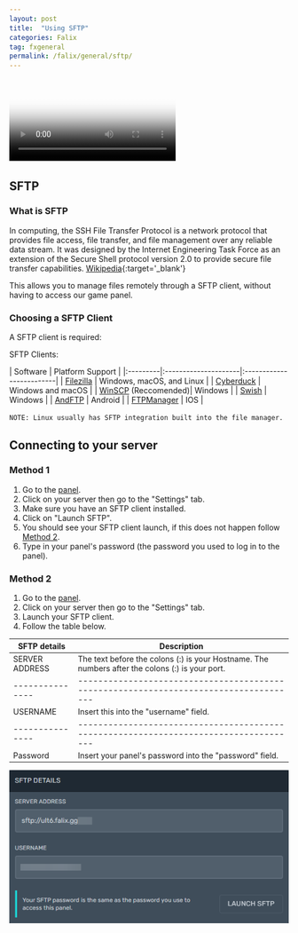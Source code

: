 ```yaml
---
layout: post
title:  "Using SFTP"
categories: Falix
tag: fxgeneral
permalink: /falix/general/sftp/
---
```


<!-- RCON is being added later -->
<!-- In Progress
{: .label .label-yellow } -->

<video controls poster="https://i.imgur.com/p9rgs15.png" src="https://files.catbox.moe/vavkhu.mp4"></video>

## SFTP
### What is SFTP
In computing, the SSH File Transfer Protocol is a network protocol that provides file access, file transfer, and file management over any reliable data stream. It was designed by the Internet Engineering Task Force as an extension of the Secure Shell protocol version 2.0 to provide secure file transfer capabilities. [Wikipedia](https://en.wikipedia.org/wiki/SSH_File_Transfer_Protocol){:target='_blank'}

This allows you to manage files remotely through a SFTP client, without having to access our game panel.

### Choosing a SFTP Client
A SFTP client is required:

SFTP Clients:

| Software | Platform Support                               |
|:---------|:---------------------|:-------------------------|
| [Filezilla](https://filezilla-project.org/download.php?type=client) | Windows, macOS, and Linux |
| [Cyberduck](https://cyberduck.io/download/) | Windows and macOS |
| [WinSCP](https://winscp.net/eng/download.php) (Reccomended)| Windows |
| [Swish](https://sourceforge.net/projects/swish/) | Windows |
| [AndFTP](https://play.google.com/store/apps/details?id=lysesoft.andftp&hl=en_US&gl=US) | Android |
| [FTPManager](https://apps.apple.com/us/app/ftpmanager-ftp-sftp-client/id525959186) | IOS |

`NOTE: Linux usually has SFTP integration built into the file manager.`

## Connecting to your server

### Method 1

1. Go to the [panel](https://panel.falixnodes.net).
2. Click on your server then go to the "Settings" tab.
3. Make sure you have an SFTP client installed.
4. Click on "Launch SFTP".
5. You should see your SFTP client launch, if this does not happen follow [Method 2](https://help.falixnodes.net/falix/general/sftp/#method-2).
6. Type in your panel's password (the password you used to log in to the panel).

### Method 2

1. Go to the [panel](https://panel.falixnodes.net).
2. Click on your server then go to the "Settings" tab.
3. Launch your SFTP client.
4. Follow the table below.

|SFTP details   | Description                                                                         |
|---------------|-------------------------------------------------------------------------------------|
|SERVER ADDRESS | The text before the colons (:) is your Hostname. The numbers after the colons (:) is your port. |
|---------------|-------------------------------------------------------------------------------------|
|USERNAME       | Insert this into the "username" field.                                              |
|---------------|-------------------------------------------------------------------------------------|
|Password       | Insert your panel's password into the "password" field.                             |

![Image](../../../assets/images/posts/falix/sftp/1.png)